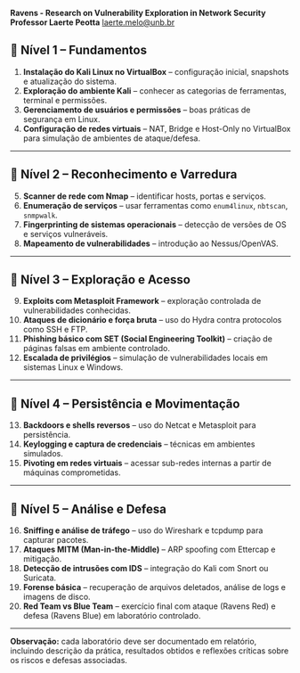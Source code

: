 **Ravens - Research on Vulnerability Exploration in Network Security**
**Professor Laerte Peotta**
laerte.melo@unb.br

## 🔹 Nível 1 – Fundamentos
1. **Instalação do Kali Linux no VirtualBox** – configuração inicial, snapshots e atualização do sistema.
2. **Exploração do ambiente Kali** – conhecer as categorias de ferramentas, terminal e permissões.
3. **Gerenciamento de usuários e permissões** – boas práticas de segurança em Linux.
4. **Configuração de redes virtuais** – NAT, Bridge e Host-Only no VirtualBox para simulação de ambientes de ataque/defesa.

---

## 🔹 Nível 2 – Reconhecimento e Varredura
5. **Scanner de rede com Nmap** – identificar hosts, portas e serviços.
6. **Enumeração de serviços** – usar ferramentas como `enum4linux`, `nbtscan`, `snmpwalk`.
7. **Fingerprinting de sistemas operacionais** – detecção de versões de OS e serviços vulneráveis.
8. **Mapeamento de vulnerabilidades** – introdução ao Nessus/OpenVAS.

---

## 🔹 Nível 3 – Exploração e Acesso
9. **Exploits com Metasploit Framework** – exploração controlada de vulnerabilidades conhecidas.
10. **Ataques de dicionário e força bruta** – uso do Hydra contra protocolos como SSH e FTP.
11. **Phishing básico com SET (Social Engineering Toolkit)** – criação de páginas falsas em ambiente controlado.
12. **Escalada de privilégios** – simulação de vulnerabilidades locais em sistemas Linux e Windows.

---

## 🔹 Nível 4 – Persistência e Movimentação
13. **Backdoors e shells reversos** – uso do Netcat e Metasploit para persistência.
14. **Keylogging e captura de credenciais** – técnicas em ambientes simulados.
15. **Pivoting em redes virtuais** – acessar sub-redes internas a partir de máquinas comprometidas.

---

## 🔹 Nível 5 – Análise e Defesa
16. **Sniffing e análise de tráfego** – uso do Wireshark e tcpdump para capturar pacotes.
17. **Ataques MITM (Man-in-the-Middle)** – ARP spoofing com Ettercap e mitigação.
18. **Detecção de intrusões com IDS** – integração do Kali com Snort ou Suricata.
19. **Forense básica** – recuperação de arquivos deletados, análise de logs e imagens de disco.
20. **Red Team vs Blue Team** – exercício final com ataque (Ravens Red) e defesa (Ravens Blue) em laboratório controlado.

---

**Observação:** cada laboratório deve ser documentado em relatório, incluindo descrição da prática, resultados obtidos e reflexões críticas sobre os riscos e defesas associadas.
